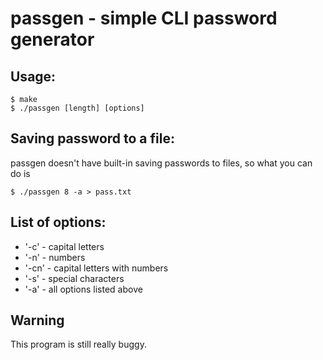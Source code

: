 # passgen - simple CLI password generator

## Usage:

```console
$ make 
$ ./passgen [length] [options]
```
## Saving password to a file:

passgen doesn't have built-in saving passwords to files, so what you can do is 
```console 
$ ./passgen 8 -a > pass.txt
```

## List of options:

 - '-c' - capital letters
 - '-n' - numbers
 - '-cn' - capital letters with numbers
 - '-s' - special characters
 - '-a' - all options listed above

## Warning

This program is still really buggy.
